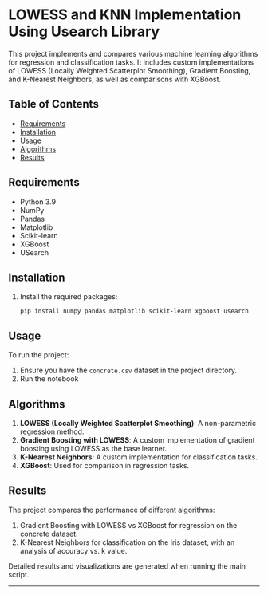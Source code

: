 # LOWESS and KNN Implementation Using Usearch Library

This project implements and compares various machine learning algorithms for regression and classification tasks. It includes custom implementations of LOWESS (Locally Weighted Scatterplot Smoothing), Gradient Boosting, and K-Nearest Neighbors, as well as comparisons with XGBoost.

## Table of Contents
- [Requirements](#requirements)
- [Installation](#installation)
- [Usage](#usage)
- [Algorithms](#algorithms)
- [Results](#results)

## Requirements

- Python 3.9
- NumPy
- Pandas
- Matplotlib
- Scikit-learn
- XGBoost
- USearch

## Installation

1. Install the required packages:
   ```
   pip install numpy pandas matplotlib scikit-learn xgboost usearch
   ```

## Usage

To run the project:

1. Ensure you have the `concrete.csv` dataset in the project directory.
2. Run the notebook

## Algorithms

1. **LOWESS (Locally Weighted Scatterplot Smoothing)**: A non-parametric regression method.
2. **Gradient Boosting with LOWESS**: A custom implementation of gradient boosting using LOWESS as the base learner.
3. **K-Nearest Neighbors**: A custom implementation for classification tasks.
4. **XGBoost**: Used for comparison in regression tasks.

## Results

The project compares the performance of different algorithms:

1. Gradient Boosting with LOWESS vs XGBoost for regression on the concrete dataset.
2. K-Nearest Neighbors for classification on the Iris dataset, with an analysis of accuracy vs. k value.

Detailed results and visualizations are generated when running the main script.

---
